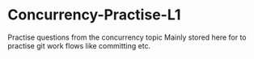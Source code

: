 # Concurrency-Practise-L1

Practise questions from the concurrency topic
Mainly stored here for to practise git work flows like committing etc.
